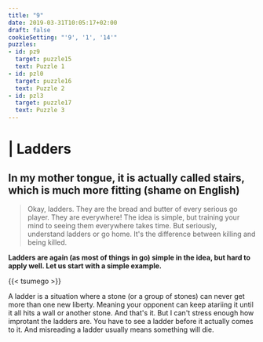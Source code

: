 ```yaml
---
title: "9"
date: 2019-03-31T10:05:17+02:00
draft: false
cookieSetting: "'9', '1', '14'"
puzzles:
- id: pz9
  target: puzzle15
  text: Puzzle 1
- id: pzl0
  target: puzzle16
  text: Puzzle 2
- id: pzl3
  target: puzzle17
  text: Puzzle 3
---
```


# | Ladders
## In my mother tongue, it is actually called stairs, which is much more fitting (shame on English)

> Okay, ladders. They are the bread and butter of every serious go player. They are everywhere! The idea is simple, but training your mind to seeing them everywhere takes time. But seriously, understand ladders or go home. It's the difference between killing and being killed. 

**Ladders are again (as most of things in go) simple in the idea, but hard to apply well. Let us start with a simple example.**

{{< tsumego >}}

A ladder is a situation where a stone (or a group of stones) can never get more than one new liberty. Meaning your opponent can keep atariing it until it all hits a wall or another stone. And that's it. But I can't stress enough how improtant the ladders are. You have to see a ladder before it actually comes to it. And misreading a ladder usually means something will die. 